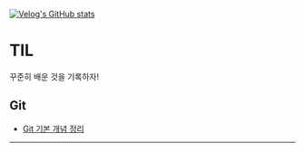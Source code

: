 [![Velog's GitHub stats](https://velog-readme-stats.vercel.app/api/badge?name=velog)](https://velog.io/@bellpro) 
# TIL
꾸준히 배운 것을 기록하자!

## Git
- [Git 기본 개념 정리](Git/git_1.txt)

-----
